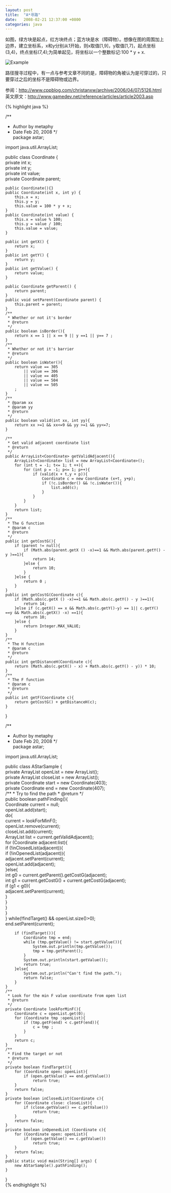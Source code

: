 ```yaml
---
layout: post
title:  "A*寻路"
date:   2008-02-21 12:37:00 +0800
categories: java
---
```


如图，绿方块是起点，红方块终点；蓝方块是水（障碍物）。想像在图的周围加上边界，建立坐标系，x和y分别从1开始，则x取值[1,9]，y取值[1,7]，起点坐标(3,4)，终点坐标(7,4);为简单起见，将坐标以一个整数标记:100 * y + x.

![Example](/images/2008-02-21.png)


路径搜寻过程中，有一点与参考文章不同的是，障碍物的角被认为是可穿过的，只要穿过之后的坐标不是障碍物或边界。


参阅：http://www.cppblog.com/christanxw/archive/2006/04/07/5126.html
英文原文：http://www.gamedev.net/reference/articles/article2003.asp


{% highlight java %}

/** 
 * Author by metaphy 
 * Date Feb 20, 2008 
 */  
package astar;  
  
import java.util.ArrayList;  
  
public class Coordinate {  
    private int x;  
    private int y;  
    private int value;  
    private Coordinate parent;  
      
    public Coordinate(){}  
    public Coordinate(int x, int y) {  
        this.x = x;  
        this.y = y;  
        this.value = 100 * y + x;  
    }  
    public Coordinate(int value) {  
        this.x = value % 100;  
        this.y = value / 100;  
        this.value = value;  
    }  
      
    public int getX() {  
        return x;  
    }  
    public int getY() {  
        return y;  
    }  
    public int getValue() {  
        return value;  
    }  
      
    public Coordinate getParent() {  
        return parent;  
    }  
    public void setParent(Coordinate parent) {  
        this.parent = parent;  
    }  
    /** 
     * Whether or not it's border 
     * @return 
     */  
    public boolean isBorder(){  
        return x == 1 || x == 9 || y ==1 || y== 7 ;  
    }  
    /** 
     * Whether or not it's barrier 
     * @return 
     */  
    public boolean isWater(){  
        return value == 305  
            || value == 306  
            || value == 405  
            || value == 504  
            || value == 505  
        ;  
    }  
    /** 
     * @param xx 
     * @param yy 
     * @return 
     */  
    public boolean valid(int xx, int yy){  
        return xx >=1 && xx<=9 && yy >=1 && yy<=7;  
    }  
      
    /** 
     * Get valid adjacent coordinate list 
     * @return 
     */  
    public ArrayList<Coordinate> getValidAdjacent(){  
        ArrayList<Coordinate> list = new ArrayList<Coordinate>();  
        for (int t = -1; t<= 1; t ++){  
            for (int p = -1; p<= 1; p++){  
                if (valid(x + t,y + p)){  
                    Coordinate c = new Coordinate (x+t, y+p);  
                    if (!c.isBorder() && !c.isWater()){  
                        list.add(c);  
                    }  
                }  
            }  
        }  
        return list;  
    }  
    /** 
     * The G function  
     * @param c 
     * @return 
     */  
    public int getCostG(){  
        if (parent != null){  
            if (Math.abs(parent.getX () -x)==1 && Math.abs(parent.getY() - y )==1){  
                return 14;  
            }else {  
                return 10;  
            }  
        }else {  
            return 0 ;  
        }  
    }  
    public int getCostG(Coordinate c){  
        if (Math.abs(c.getX () -x)==1 && Math.abs(c.getY() - y )==1){  
            return 14;  
        }else if (c.getX() == x && Math.abs(c.getY()-y) == 1|| c.getY() ==y && Math.abs(c.getX() -x) ==1){  
            return 10;  
        }else {  
            return Integer.MAX_VALUE;  
        }  
    }  
    /** 
     * The H function  
     * @param c 
     * @return 
     */  
    public int getDistanceH(Coordinate c){  
        return (Math.abs(c.getX() - x) + Math.abs(c.getY() - y)) * 10;  
    }  
    /** 
     * The F function 
     * @param c 
     * @return 
     */  
    public int getF(Coordinate c){  
        return getCostG() + getDistanceH(c);  
    }  
}     

/** 
 * Author by metaphy 
 * Date Feb 20, 2008 
 */  
package astar;  
  
import java.util.ArrayList;  
  
public class AStarSample {  
    private ArrayList<Coordinate> openList = new ArrayList<Coordinate>();  
    private ArrayList<Coordinate> closeList = new ArrayList<Coordinate>();  
    private Coordinate start = new Coordinate(403);  
    private Coordinate end = new Coordinate(407);  
    /** 
     * Try to find the path 
     * @return 
     */  
    public boolean pathFinding(){  
        Coordinate current = null;  
        openList.add(start);  
        do{  
            current = lookForMinF();  
            openList.remove(current);  
            closeList.add(current);  
            ArrayList<Coordinate> list = current.getValidAdjacent();  
            for (Coordinate adjacent:list){  
                if (!inClosedList(adjacent)){  
                    if (!inOpenedList(adjacent)){  
                        adjacent.setParent(current);  
                        openList.add(adjacent);  
                    }else{  
                        int g0 = current.getParent().getCostG(adjacent);  
                        int g1 = current.getCostG() + current.getCostG(adjacent);  
                        if (g1 < g0){  
                            adjacent.setParent(current);  
                        }  
                    }  
                }  
            }  
        } while(!findTarget() && openList.size()>0);  
        end.setParent(current);  
          
        if (findTarget()){  
            Coordinate tmp = end;  
            while (tmp.getValue() != start.getValue()){  
                System.out.println(tmp.getValue());  
                tmp = tmp.getParent();  
            }  
            System.out.println(start.getValue());  
            return true;  
        }else{  
            System.out.println("Can't find the path.");  
            return false;  
        }  
    }  
    /** 
     * Look for the min F value coordinate from open list  
     * @return 
     */  
    private Coordinate lookForMinF(){  
        Coordinate c = openList.get(0);  
        for (Coordinate tmp :openList){  
            if (tmp.getF(end) < c.getF(end)){  
                c = tmp ;  
            }  
        }  
        return c;  
    }  
    /** 
     * Find the target or not 
     * @return 
     */  
    private boolean findTarget(){  
        for (Coordinate open: openList){  
            if (open.getValue() == end.getValue())  
                return true;  
        }  
        return false;  
    }  
    private boolean inClosedList(Coordinate c){  
        for (Coordinate close: closeList){  
            if (close.getValue() == c.getValue())  
                return true;  
        }  
        return false;  
    }  
    private boolean inOpenedList (Coordinate c){  
        for (Coordinate open: openList){  
            if (open.getValue() == c.getValue())  
                return true;  
        }  
        return false;  
    }  
    public static void main(String[] args) {  
        new AStarSample().pathFinding();  
    }  
}  
{% endhighlight %}